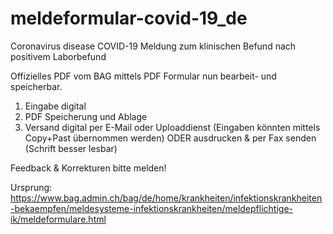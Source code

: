 # meldeformular-covid-19_de

Coronavirus disease COVID-19
Meldung zum klinischen Befund nach positivem Laborbefund

Offizielles PDF vom BAG mittels PDF Formular nun bearbeit- und speicherbar.
1) Eingabe digital
2) PDF Speicherung und Ablage
3) Versand digital per E-Mail oder Uploaddienst (Eingaben könnten mittels Copy+Past übernommen werden)
ODER ausdrucken & per Fax senden (Schrift besser lesbar)

Feedback & Korrekturen bitte melden!

Ursprung: https://www.bag.admin.ch/bag/de/home/krankheiten/infektionskrankheiten-bekaempfen/meldesysteme-infektionskrankheiten/meldepflichtige-ik/meldeformulare.html

